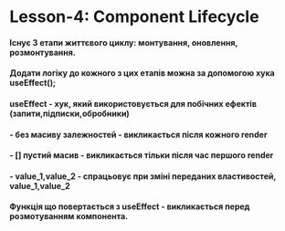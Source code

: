 # Lesson-4: Component Lifecycle

#### Існує 3 етапи життєвого циклу: монтування, оновлення, розмонтування.

#### Додати логіку до кожного з цих етапів можна за допомогою хука useEffect();

#### useEffect - хук, який використовується для побічних ефектів (запити,підписки,обробники)

#### - без масиву залежностей - викликається після кожного render

#### - [] пустий масив - викликається тільки піcля час першого render

#### - value_1,value_2 - спрацьовує при зміні переданих властивостей, value_1,value_2

#### Функція що повертається з useEffect - викликається перед розмотуванням компонента.
